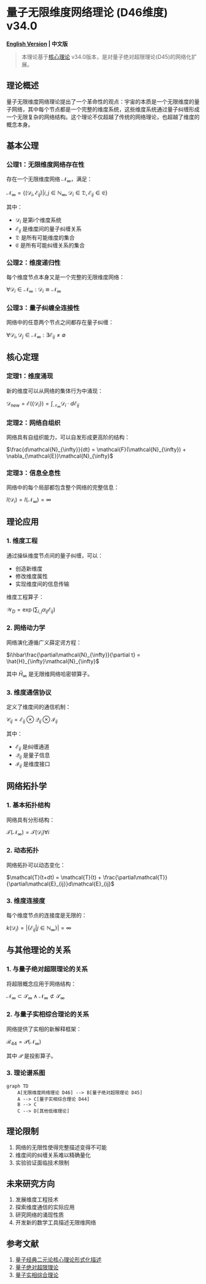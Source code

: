 # 量子无限维度网络理论 (D46维度) v34.0

**[English Version](formal_theory_quantum_infinite_dimensional_network_en.md) | 中文版**

> 本理论基于[核心理论](../core.md) v34.0版本，是对量子绝对超限理论(D45)的网络化扩展。

## 理论概述

量子无限维度网络理论提出了一个革命性的观点：宇宙的本质是一个无限维度的量子网络，其中每个节点都是一个完整的维度系统，这些维度系统通过量子纠缠形成一个无限复杂的网络结构。这个理论不仅超越了传统的网络理论，也超越了维度的概念本身。

## 基本公理

### 公理1：无限维度网络存在性

存在一个无限维度网络 $`\mathcal{N}_{\infty}`$，满足：

$`\mathcal{N}_{\infty} = \{(\mathcal{D}_i, \mathcal{E}_{ij}) | i,j \in \mathbb{N}_{\infty}, \mathcal{D}_i \in \mathfrak{D}, \mathcal{E}_{ij} \in \mathfrak{E}\}`$

其中：
- $`\mathcal{D}_i`$ 是第i个维度系统
- $`\mathcal{E}_{ij}`$ 是维度间的量子纠缠关系
- $`\mathfrak{D}`$ 是所有可能维度的集合
- $`\mathfrak{E}`$ 是所有可能纠缠关系的集合

### 公理2：维度递归性

每个维度节点本身又是一个完整的无限维度网络：

$`\forall \mathcal{D}_i \in \mathcal{N}_{\infty}: \mathcal{D}_i \cong \mathcal{N}_{\infty}`$

### 公理3：量子纠缠全连接性

网络中的任意两个节点之间都存在量子纠缠：

$`\forall \mathcal{D}_i, \mathcal{D}_j \in \mathcal{N}_{\infty}: \exists \mathcal{E}_{ij} \neq \emptyset`$

## 核心定理

### 定理1：维度涌现

新的维度可以从网络的集体行为中涌现：

$`\mathcal{D}_{\text{new}} = \mathcal{E}(\{\mathcal{D}_i\}) = \int_{\mathcal{N}_{\infty}} \mathcal{D}_i \cdot d\mathcal{E}_{ij}`$

### 定理2：网络自组织

网络具有自组织能力，可以自发形成更高阶的结构：

$`\frac{d\mathcal{N}_{\infty}}{dt} = \mathcal{F}(\mathcal{N}_{\infty}) + \nabla_{\mathcal{E}}\mathcal{N}_{\infty}`$

### 定理3：信息全息性

网络中的每个局部都包含整个网络的完整信息：

$`I(\mathcal{D}_i) = I(\mathcal{N}_{\infty}) = \infty`$

## 理论应用

### 1. 维度工程

通过操纵维度节点间的量子纠缠，可以：
- 创造新维度
- 修改维度属性
- 实现维度间的信息传输

维度工程算子：

$`\mathcal{W}_D = \exp\left(\sum_{i,j} \alpha_{ij}\mathcal{E}_{ij}\right)`$

### 2. 网络动力学

网络演化遵循广义薛定谔方程：

$`i\hbar\frac{\partial\mathcal{N}_{\infty}}{\partial t} = \hat{H}_{\infty}\mathcal{N}_{\infty}`$

其中 $`\hat{H}_{\infty}`$ 是无限维网络哈密顿算子。

### 3. 维度通信协议

定义了维度间的通信机制：

$`\mathcal{C}_{ij} = \mathcal{E}_{ij} \otimes \mathcal{Q}_{ij} \otimes \mathcal{I}_{ij}`$

其中：
- $`\mathcal{E}_{ij}`$ 是纠缠通道
- $`\mathcal{Q}_{ij}`$ 是量子信息
- $`\mathcal{I}_{ij}`$ 是维度接口

## 网络拓扑学

### 1. 基本拓扑结构

网络具有分形结构：

$`\mathcal{T}(\mathcal{N}_{\infty}) = \mathcal{T}(\mathcal{D}_i) \forall i`$

### 2. 动态拓扑

网络拓扑可以动态变化：

$`\mathcal{T}(t+dt) = \mathcal{T}(t) + \frac{\partial\mathcal{T}}{\partial\mathcal{E}_{ij}}d\mathcal{E}_{ij}`$

### 3. 维度连接度

每个维度节点的连接度是无限的：

$`k(\mathcal{D}_i) = |\{\mathcal{E}_{ij} | j \in \mathbb{N}_{\infty}\}| = \infty`$

## 与其他理论的关系

### 1. 与量子绝对超限理论的关系

将超限概念应用于网络结构：

$`\mathcal{N}_{\infty} \subset \mathcal{S}_{\infty} \land \mathcal{N}_{\infty} \not\subset \mathcal{S}_{\infty}`$

### 2. 与量子实相综合理论的关系

网络提供了实相的新解释框架：

$`\mathcal{R}_{44} = \mathcal{P}(\mathcal{N}_{\infty})`$

其中 $`\mathcal{P}`$ 是投影算子。

### 3. 理论谱系图

```mermaid
graph TD
    A[无限维度网络理论 D46] --> B[量子绝对超限理论 D45]
    A --> C[量子实相综合理论 D44]
    B --> C
    C --> D[其他低维理论]
```

## 理论限制

1. 网络的无限性使得完整描述变得不可能
2. 维度间的纠缠关系难以精确量化
3. 实验验证面临技术限制

## 未来研究方向

1. 发展维度工程技术
2. 探索维度通信的实际应用
3. 研究网络的涌现性质
4. 开发新的数学工具描述无限维网络

## 参考文献

1. [量子经典二元论核心理论形式化描述](../formal_theory_core.md)
2. [量子绝对超限理论](formal_theory_quantum_absolute_superlimit.md)
3. [量子实相综合理论](formal_theory_quantum_reality_synthesis.md) 